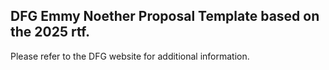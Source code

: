 ## DFG Emmy Noether Proposal Template based on the 2025 rtf.

Please refer to the DFG website for additional information.

